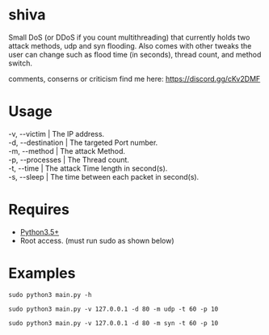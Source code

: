 # shiva

Small DoS (or DDoS if you count multithreading) that currently holds two attack methods, udp and syn flooding.
Also comes with other tweaks the user can change such as flood time (in seconds), thread count, and method switch.

comments, conserns or criticism find me here: https://discord.gg/cKv2DMF

# Usage
-v, --victim      | The IP address.                             
-d, --destination | The targeted Port number.                   
-m, --method      | The attack Method.                          
-p, --processes   | The Thread count.                         
-t, --time        | The attack Time length in second(s).        
-s, --sleep       | The time between each packet in second(s).  


# Requires
* [Python3.5+](http://www.dropwizard.io/1.0.2/docs/)
* Root access. (must run sudo as shown below)

# Examples
```
sudo python3 main.py -h
```
```
sudo python3 main.py -v 127.0.0.1 -d 80 -m udp -t 60 -p 10
```
```
sudo python3 main.py -v 127.0.0.1 -d 80 -m syn -t 60 -p 10
```
